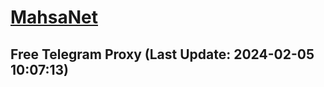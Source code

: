 
# [MahsaNet](https://t.me/mahsa_net)
## Free Telegram Proxy (Last Update: 2024-02-05 10:07:13)

    